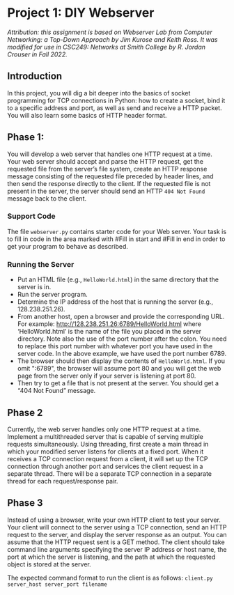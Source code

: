 # Project 1: DIY Webserver

_Attribution: this assignment is based on Webserver Lab from Computer Networking: a Top-Down Approach by Jim Kurose and Keith Ross. It was modified for use in CSC249: Networks at Smith College by R. Jordan Crouser in Fall 2022._

## Introduction
In this project, you will dig a bit deeper into the basics of socket programming for TCP connections in Python: how to create a socket, bind it to a specific address and port, as well as send and receive a HTTP packet. You will also learn some basics of HTTP header format.

## Phase 1:
You will develop a web server that handles one HTTP request at a time. Your web server should accept and parse the HTTP request, get the requested file from the server’s file system, create an HTTP response message consisting of the requested file preceded by header lines, and then send the response directly to the client. If the requested file is not present in the server, the server should send an HTTP `404 Not Found` message back to the client.

### Support Code
The file `webserver.py` contains starter code for your Web server. Your task is to fill in code in the area marked with #Fill in start and #Fill in end in order to get your program to behave as described.

### Running	the	Server
- Put an HTML file (e.g., `HelloWorld.html`) in the same directory that the server is in. 
- Run the server program. 
- Determine the IP address of the host that is running the server (e.g., 128.238.251.26). 
- From another host, open a browser and provide the corresponding URL. For example: http://128.238.251.26:6789/HelloWorld.html where ‘HelloWorld.html’ is the name of the file you placed in the server directory. Note also the use of the port number after the colon. You need to replace this port number with whatever port you have used in the server code. In the above example, we have used the port number 6789. 
- The browser should then display the contents of `HelloWorld.html`. If you omit ":6789", the browser will assume port 80 and you will get the web page from the server only if your server is listening at port 80.
- Then try to get a file that is not present at the server. You should get a “404 Not Found” message.

## Phase 2
Currently, the web server handles only one HTTP request at a time. Implement a multithreaded server that is capable of serving multiple requests simultaneously. Using threading, first create a main thread in which your modified server listens for clients at a fixed port. When it receives a TCP connection request from a client, it will set up the TCP connection through another port and services the client request in a separate thread. There will be a separate TCP connection in a separate thread for each request/response pair.

## Phase 3
Instead of using a browser, write your own HTTP client to test your server. Your client will connect to the server using a TCP connection, send an HTTP request to the server, and display the server response as an output. You can assume that the HTTP request sent is a GET method. The client should take command line arguments specifying the server IP address or host name, the port at which the server is listening, and the path at which the requested object is stored at the server.

The expected command format to run the client is as follows:
```client.py server_host server_port filename```
